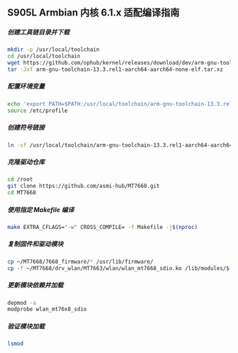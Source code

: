 ## S905L Armbian 内核 6.1.x 适配编译指南

##### 创建工具链目录并下载
```bash
mkdir -p /usr/local/toolchain  
cd /usr/local/toolchain  
wget https://github.com/ophub/kernel/releases/download/dev/arm-gnu-toolchain-13.3.rel1-aarch64-aarch64-none-elf.tar.xz  
tar -Jxf arm-gnu-toolchain-13.3.rel1-aarch64-aarch64-none-elf.tar.xz
```
##### 配置环境变量
```bash
echo 'export PATH=$PATH:/usr/local/toolchain/arm-gnu-toolchain-13.3.rel1-aarch64-aarch64-none-elf/bin/' | tee -a /etc/profile.d/gcc-aarch64-none-elf.sh  
source /etc/profile
```
##### 创建符号链接
```bash
ln -sf /usr/local/toolchain/arm-gnu-toolchain-13.3.rel1-aarch64-aarch64-none-elf/bin/aarch64-none-elf-gcc /usr/local/bin/gcc
```
##### 克隆驱动仓库
```bash
cd /root  
git clone https://github.com/asmi-hub/MT7668.git  
cd MT7668
```
##### 使用指定 Makefile 编译
```bash
make EXTRA_CFLAGS="-w" CROSS_COMPILE= -f Makefile -j$(nproc)  
```
##### 复制固件和驱动模块
```bash
cp ~/MT7668/7668_firmware/* /usr/lib/firmware/  
cp -f ~/MT7668/drv_wlan/MT7663/wlan/wlan_mt7668_sdio.ko /lib/modules/$(uname -r)/kernel/drivers/net/wireless/
```
##### 更新模块依赖并加载
```bash
depmod -a  
modprobe wlan_mt76x8_sdio
```
##### 验证模块加载
```bash
lsmod
```
